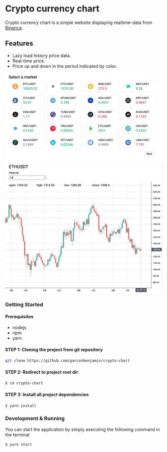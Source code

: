 # Crypto currency chart

Crypto currency chart is a simple website displaying realtime-data from [Binance](https://www.binance.com/).

## Features

- Lazy load history price data.
- Real-time price.
- Price up and down in the period indicated by color.

![alt text](./assets/demo1.png)
![alt text](./assets/demo2.png)

### Getting Started

#### Prerequisites

- nodejs
- npm
- yarn

#### STEP 1: Cloning the project from git repository

```sh
git clone https://github.com/garconbenjamin/crypto-chart
```

#### STEP 2: Redirect to project root dir

```sh
$ cd crypto-chart
```

#### STEP 3: Install all project dependencies

```sh
$ yarn install
```

### Development & Running

You can start the application by simply executing the following command in the terminal

```sh
$ yarn start
```
